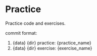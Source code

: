 # Practice
Practice code and exercises.

commit format: 

1. {data} {dir} practice: {practice_name}
2. {data} {dir} exercise: {exercise_name}

